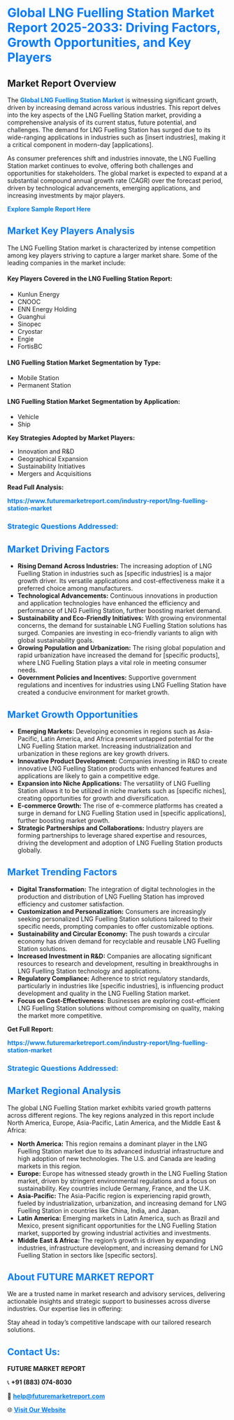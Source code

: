 <h1 style="color: #007BFF;">Global LNG Fuelling Station Market Report 2025-2033: Driving Factors, Growth Opportunities, and Key Players</h1>

<section id="overview">
<h2>Market Report Overview</h2>
<p>The <a href="https://www.futuremarketreport.com/industry-report/lng-fuelling-station-market" style="color: #007BFF; text-decoration: none;"><strong>Global LNG Fuelling Station Market</strong></a> is witnessing significant growth, driven by increasing demand across various industries. This report delves into the key aspects of the LNG Fuelling Station market, providing a comprehensive analysis of its current status, future potential, and challenges. The demand for LNG Fuelling Station has surged due to its wide-ranging applications in industries such as [insert industries], making it a critical component in modern-day [applications].</p>
<p>As consumer preferences shift and industries innovate, the LNG Fuelling Station market continues to evolve, offering both challenges and opportunities for stakeholders. The global market is expected to expand at a substantial compound annual growth rate (CAGR) over the forecast period, driven by technological advancements, emerging applications, and increasing investments by major players.</p>
</section>

<section id="overview">
<p><a href="https://www.futuremarketreport.com/request-sample/reportId=58044" style="color: #007BFF; text-decoration: none;"><strong>Explore Sample Report Here</strong></a></p>
</section>

<section id="key-players">
<h2 style="color: #007BFF;">Market Key Players Analysis</h2>
<p>The LNG Fuelling Station market is characterized by intense competition among key players striving to capture a larger market share. Some of the leading companies in the market include:</p>
<h4>Key Players Covered in the LNG Fuelling Station Report:</h4>
<ul><li>Kunlun Energy</li><li>CNOOC</li><li>ENN Energy Holding</li><li>Guanghui</li><li>Sinopec</li><li>Cryostar</li><li>Engie</li><li>FortisBC</li></ul>
<h4>LNG Fuelling Station Market Segmentation by Type:</h4>
<ul><li>Mobile Station</li><li>Permanent Station</li></ul>

<h4>LNG Fuelling Station Market Segmentation by Application:</h4>
<ul><li>Vehicle</li><li>Ship</li></ul>
<p><strong>Key Strategies Adopted by Market Players:</strong></p>
<ul>
<li>Innovation and R&D</li>
<li>Geographical Expansion</li>
<li>Sustainability Initiatives</li>
<li>Mergers and Acquisitions</li>
</ul>
</section>

<section>
<p><strong>Read Full Analysis: </strong></p><a href="https://www.futuremarketreport.com/industry-report/lng-fuelling-station-market" style="color: #007BFF; text-decoration: none;"><strong>https://www.futuremarketreport.com/industry-report/lng-fuelling-station-market</strong></a>
<h3 style="color: #007BFF;">Strategic Questions Addressed:</h3>
</section>

<section id="driving-factors">
<h2 style="color: #007BFF;">Market Driving Factors</h2>
<ul>
<li><strong>Rising Demand Across Industries:</strong> The increasing adoption of LNG Fuelling Station in industries such as [specific industries] is a major growth driver. Its versatile applications and cost-effectiveness make it a preferred choice among manufacturers.</li>
<li><strong>Technological Advancements:</strong> Continuous innovations in production and application technologies have enhanced the efficiency and performance of LNG Fuelling Station, further boosting market demand.</li>
<li><strong>Sustainability and Eco-Friendly Initiatives:</strong> With growing environmental concerns, the demand for sustainable LNG Fuelling Station solutions has surged. Companies are investing in eco-friendly variants to align with global sustainability goals.</li>
<li><strong>Growing Population and Urbanization:</strong> The rising global population and rapid urbanization have increased the demand for [specific products], where LNG Fuelling Station plays a vital role in meeting consumer needs.</li>
<li><strong>Government Policies and Incentives:</strong> Supportive government regulations and incentives for industries using LNG Fuelling Station have created a conducive environment for market growth.</li>
</ul>
</section>

<section id="growth-opportunities">
<h2 style="color: #007BFF;">Market Growth Opportunities</h2>
<ul>
<li><strong>Emerging Markets:</strong> Developing economies in regions such as Asia-Pacific, Latin America, and Africa present untapped potential for the LNG Fuelling Station market. Increasing industrialization and urbanization in these regions are key growth drivers.</li>
<li><strong>Innovative Product Development:</strong> Companies investing in R&D to create innovative LNG Fuelling Station products with enhanced features and applications are likely to gain a competitive edge.</li>
<li><strong>Expansion into Niche Applications:</strong> The versatility of LNG Fuelling Station allows it to be utilized in niche markets such as [specific niches], creating opportunities for growth and diversification.</li>
<li><strong>E-commerce Growth:</strong> The rise of e-commerce platforms has created a surge in demand for LNG Fuelling Station used in [specific applications], further boosting market growth.</li>
<li><strong>Strategic Partnerships and Collaborations:</strong> Industry players are forming partnerships to leverage shared expertise and resources, driving the development and adoption of LNG Fuelling Station products globally.</li>
</ul>
</section>

<section id="trending-factors">
<h2 style="color: #007BFF;">Market Trending Factors</h2>
<ul>
<li><strong>Digital Transformation:</strong> The integration of digital technologies in the production and distribution of LNG Fuelling Station has improved efficiency and customer satisfaction.</li>
<li><strong>Customization and Personalization:</strong> Consumers are increasingly seeking personalized LNG Fuelling Station solutions tailored to their specific needs, prompting companies to offer customizable options.</li>
<li><strong>Sustainability and Circular Economy:</strong> The push towards a circular economy has driven demand for recyclable and reusable LNG Fuelling Station solutions.</li>
<li><strong>Increased Investment in R&D:</strong> Companies are allocating significant resources to research and development, resulting in breakthroughs in LNG Fuelling Station technology and applications.</li>
<li><strong>Regulatory Compliance:</strong> Adherence to strict regulatory standards, particularly in industries like [specific industries], is influencing product development and quality in the LNG Fuelling Station market.</li>
<li><strong>Focus on Cost-Effectiveness:</strong> Businesses are exploring cost-efficient LNG Fuelling Station solutions without compromising on quality, making the market more competitive.</li>
</ul>
</section>

<section>
<p><strong>Get Full Report: </strong></p><a href="https://www.futuremarketreport.com/industry-report/lng-fuelling-station-market" style="color: #007BFF; text-decoration: none;"><strong>https://www.futuremarketreport.com/industry-report/lng-fuelling-station-market</strong></a>
<h3 style="color: #007BFF;">Strategic Questions Addressed:</h3>
</section>


<section id="regional-analysis">
<h2 style="color: #007BFF;">Market Regional Analysis</h2>
<p>The global LNG Fuelling Station market exhibits varied growth patterns across different regions. The key regions analyzed in this report include North America, Europe, Asia-Pacific, Latin America, and the Middle East & Africa:</p>
<ul>
<li><strong>North America:</strong> This region remains a dominant player in the LNG Fuelling Station market due to its advanced industrial infrastructure and high adoption of new technologies. The U.S. and Canada are leading markets in this region.</li>
<li><strong>Europe:</strong> Europe has witnessed steady growth in the LNG Fuelling Station market, driven by stringent environmental regulations and a focus on sustainability. Key countries include Germany, France, and the U.K.</li>
<li><strong>Asia-Pacific:</strong> The Asia-Pacific region is experiencing rapid growth, fueled by industrialization, urbanization, and increasing demand for LNG Fuelling Station in countries like China, India, and Japan.</li>
<li><strong>Latin America:</strong> Emerging markets in Latin America, such as Brazil and Mexico, present significant opportunities for the LNG Fuelling Station market, supported by growing industrial activities and investments.</li>
<li><strong>Middle East & Africa:</strong> The region’s growth is driven by expanding industries, infrastructure development, and increasing demand for LNG Fuelling Station in sectors like [specific sectors].</li>
</ul>
</section>

<footer>
<h2 style="color: #007BFF;">About FUTURE MARKET REPORT</h2>
<p>We are a trusted name in market research and advisory services, delivering actionable insights and strategic support to businesses across diverse industries. Our expertise lies in offering:</p>

<p>Stay ahead in today’s competitive landscape with our tailored research solutions.</p>

<h2 style="color: #007BFF;">Contact Us:</h2>
<p><strong>FUTURE MARKET REPORT</strong></p>
<p>📞 <strong>+91 (883) 074-8030</strong></p>
<p>📧 <strong><a href="mailto:help@futuremarketreport.com" style="color: #007BFF;">help@futuremarketreport.com</a></strong></p>
<p>🌐 <strong><a href="https://www.futuremarketreport.com/" style="color: #007BFF;">Visit Our Website</a></strong></p>
</footer>